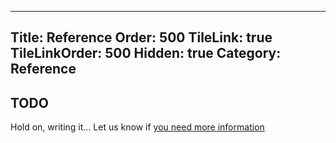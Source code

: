 ﻿----
Title: Reference
Order: 500
TileLink: true
TileLinkOrder: 500
Hidden: true
Category: Reference
----
## TODO
Hold on, writing it... Let us know if [you need more information](https://www.yammer.com/spmeta2feedback)